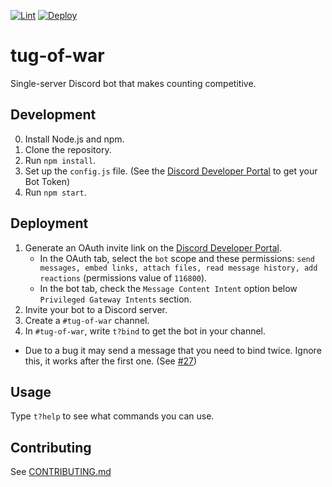 [![Lint](https://github.com/ajivoin/tug-of-war/actions/workflows/lint.yml/badge.svg)](https://github.com/ajivoin/tug-of-war/actions/workflows/lint.yml) [![Deploy](https://github.com/ajivoin/tug-of-war/actions/workflows/deploy.yml/badge.svg)](https://github.com/ajivoin/tug-of-war/actions/workflows/deploy.yml)

# tug-of-war

Single-server Discord bot that makes counting competitive.

## Development

0. Install Node.js and npm.
1. Clone the repository.
2. Run `npm install`.
3. Set up the `config.js` file. (See the [Discord Developer Portal](https://discord.com/developers/applications/) to get your Bot Token)
4. Run `npm start`.

## Deployment

1. Generate an OAuth invite link on the [Discord Developer Portal](https://discord.com/developers/applications/).
    * In the OAuth tab, select the `bot` scope and these permissions: `send messages, embed links, attach files, read message history, add reactions` (permissions value of `116800`).
    * In the bot tab, check the `Message Content Intent` option below `Privileged Gateway Intents` section.
2. Invite your bot to a Discord server.
3. Create a `#tug-of-war` channel.
4. In `#tug-of-war`, write `t?bind` to get the bot in your channel.
  - Due to a bug it may send a message that you need to bind twice. Ignore this, it works after the first one. (See [#27](https://github.com/ajivoin/tug-of-war/issues/27))

## Usage

Type `t?help` to see what commands you can use.

## Contributing

See [CONTRIBUTING.md](/CONTRIBUTING.md)
